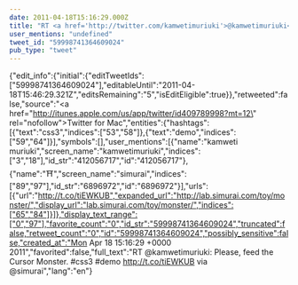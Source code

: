 ```yaml
---
date: 2011-04-18T15:16:29.000Z
title: "RT <a href='http://twitter.com/kamwetimuriuki'>@kamwetimuriuki</a>: Please, feed the Cursor Monster. #css3 #demo http://t.co/tiEWKUB via <a href='http://twitter.com/simurai'>@simurai</a>″"
user_mentions: "undefined"
tweet_id: "59998741364609024"
pub_type: "tweet"
---
```

{"edit_info":{"initial":{"editTweetIds":["59998741364609024"],"editableUntil":"2011-04-18T15:46:29.321Z","editsRemaining":"5","isEditEligible":true}},"retweeted":false,"source":"<a href=\"http://itunes.apple.com/us/app/twitter/id409789998?mt=12\" rel=\"nofollow\">Twitter for Mac</a>","entities":{"hashtags":[{"text":"css3","indices":["53","58"]},{"text":"demo","indices":["59","64"]}],"symbols":[],"user_mentions":[{"name":"kamweti muriuki","screen_name":"kamwetimuriuki","indices":["3","18"],"id_str":"412056717","id":"412056717"},{"name":"⛩","screen_name":"simurai","indices":["89","97"],"id_str":"6896972","id":"6896972"}],"urls":[{"url":"http://t.co/tiEWKUB","expanded_url":"http://lab.simurai.com/toy/monster/","display_url":"lab.simurai.com/toy/monster/","indices":["65","84"]}]},"display_text_range":["0","97"],"favorite_count":"0","id_str":"59998741364609024","truncated":false,"retweet_count":"0","id":"59998741364609024","possibly_sensitive":false,"created_at":"Mon Apr 18 15:16:29 +0000 2011","favorited":false,"full_text":"RT @kamwetimuriuki: Please, feed the Cursor Monster. #css3 #demo http://t.co/tiEWKUB via @simurai","lang":"en"}
